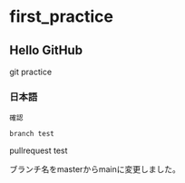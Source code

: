 # first_practice
## Hello GitHub
git practice
    
### 日本語
    確認

	branch test

pullrequest test

ブランチ名をmasterからmainに変更しました。
